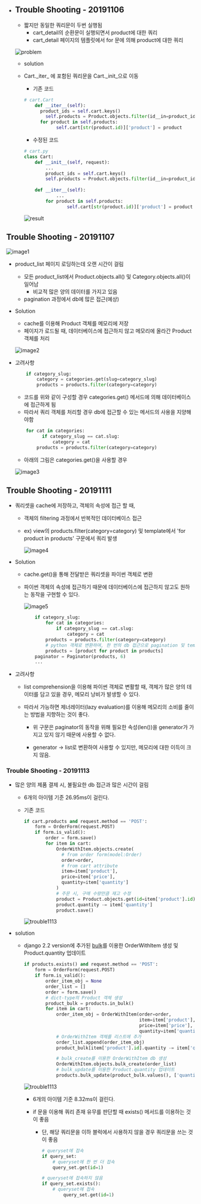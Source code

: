 - ## Trouble Shooting - 20191106

  - 짧지만 동일한 쿼리문이 두번 실행됨 
    - cart_detail의 순환문이 실행되면서 product에 대한 쿼리
    - cart_detail 페이지의 템플릿에서 for 문에 의해 product에 대한 쿼리
  
  ![problem](/README_Folder/image/problem.png)

  - solution
  
  - Cart.\_iter_ 에 포함된 쿼리문을 Cart.\_init_으로 이동
  
    - 기존 코드
  
    ```python
    # cart.Cart
        def __iter__(self):
          product_ids = self.cart.keys()
            self.products = Product.objects.filter(id__in=product_ids)
          for product in self.products:
                self.cart[str(product.id)]['product'] = product
    ```
    
    - 수정된 코드
    
    
    ``` python
    # cart.py
    class Cart:
        def __init__(self, request):
            ...
            product_ids = self.cart.keys()
            self.products = Product.objects.filter(id__in=product_ids)
        
        def __iter__(self):
        		...
      		for product in self.products:
            		self.cart[str(product.id)]['product'] = product
    ```
    
    ![result](/README_Folder/image/result.png)
  



## Trouble Shooting - 20191107

![image1](/README_Folder/image/trouble1107_1.png)

- product_list 페이지 로딩하는데 오랜 시간이 걸림

  - 모든 product_list에서 Product.objects.all() 및 Category.objects.all()이 일어남 
    - 비교적 많은 양의 데이터를 가지고 있음
  - pagination 과정에서 db에 많은 접근(예상)

  

- Solution

  - cache를 이용해 Product 객체를 메모리에 저장
  - 페이지가 로드될 때, 데이터베이스에 접근하지 않고 메모리에 올라간 Product 객체를 처리

  ![image2](/README_Folder/image/trouble1107_2.png)



- 고려사항

  ```python
      if category_slug:
          category = categories.get(slug=category_slug)
          products = products.filter(category=category)
  ```

  - 코드를 위와 같이 구성할 경우 categories.get() 메서드에 의해 데이터베이스에 접근하게 됨
  - 따라서 쿼리 객체를 처리할 경우 db에 접근할 수 있는 메서드의 사용을 지양해야함

  ```python
      for cat in categories:
        	if category_slug == cat.slug:
          		category = cat
          products = products.filter(category=category)
  ```

  - 아래의 그림은 categories.get()을 사용할 경우

  ![image3](/README_Folder/image/trouble1107_3.png)



## Trouble Shooting - 20191111

- 쿼리셋을 cache에 저장하고, 객체의 속성에 접근 할 때,

  - 객체의 filtering 과정에서 반복적인 데이터베이스 접근

  - ex) view의 products.filter(category=category) 및 template에서 'for product in products' 구문에서 쿼리 발생

    ![image4](/README_Folder/image/trouble1111_1.png)

- Solution

  - cache.get()을 통해 전달받은 쿼리셋을 파이썬 객체로 변환

  - 파이썬 객체의 속성에 접근하기 때문에 데이터베이스에 접근하지 않고도 원하는 동작을 구현할 수 있다.

    ![image5](/README_Folder/image/trouble1111_2.png)

    ```python
        if category_slug:
            for cat in categories:
                if category_slug == cat.slug:
                    category = cat
            products = products.filter(category=category)
            # python 객체로 변환하여, 한 번의 db 접근으로 pagination 및 template에서 사용
            products = [product for product in products]
        paginator = Paginator(products, 6)
        ...
    ```

    

- 고려사항

  - list comprehension을 이용해 파이썬 객체로 변활할 때, 객체가 많은 양의 데이터를 담고 있을 경우, 메모리 낭비가 발생할 수 있다.

  - 따라서 가능하면 제너레이터(lazy evaluation)를 이용해 메모리의 소비를 줄이는 방법을 지향하는 것이 좋다.

    - 위 구문은 paginator의 동작을 위해 필요한 속성(len())을 generator가 가지고 있지 않기 때문에 사용할 수 없다.

    - generator -> list로 변환하여 사용할 수 있지만, 메모리에 대한 이득이 크지 않음.



### Trouble Shooting - 20191113

- 많은 양의 제품 결제 시, 불필요한 db 접근과 많은 시간이 걸림

  - 6개의 아이템 기준 26.95ms이 걸린다.

  - 기존 코드

    ```python
    if cart.products and request.method == 'POST':
        form = OrderForm(request.POST)				
        if form.is_valid():
            order = form.save()
            for item in cart:
                OrderWithItem.objects.create(
                  # from order form(model:Order)
                  order=order,
                  # from cart attribute
                  item=item['product'],
                  price=item['price'],
                  quantity=item['quantity']
                )
                # 주문 시, 구매 수량만큼 재고 수정
                product = Product.objects.get(id=item['product'].id)
                product.quantity -= item['quantity']
                product.save()
    ```

    ![trouble1113](/README_Folder/image/trouble1113_1.png)

- solution

  - django 2.2 version에 추가된 [bulk](https://docs.djangoproject.com/en/2.2/ref/models/querysets/#bulk-update)를 이용한 OrderWithItem 생성 및 Product.quantity 업데이트

    ```python
    if products.exists() and request.method == 'POST':
        form = OrderForm(request.POST)
        if form.is_valid():
            order_item_obj = None
            order_list = []
            order = form.save()
            # dict-type의 Product 객체 생성
            product_bulk = products.in_bulk()
            for item in cart:
                order_item_obj = OrderWithItem(order=order,
                                               item=item['product'],
                                               price=item['price'],
                                               quantity=item['quantity'])
                # OrderWithItem 객체를 리스트에 추가
                order_list.append(order_item_obj)
                product_bulk[item['product'].id].quantity -= item['quantity']
    
                # bulk_create를 이용한 OrderWithItem db 생성
                OrderWithItem.objects.bulk_create(order_list)
                # bulk_update를 이용한 Product.quantity 업데이트
                products.bulk_update(product_bulk.values(), ['quantity'])
    ```

    ![trouble1113](/README_Folder/image/trouble1113_2.png)

    - 6개의 아이템 기준 8.32ms이 걸린다.

    - if 문을 이용해 쿼리 존재 유무를 판단할 때 exists() 메서드를 이용하는 것이 좋음

      - 단, 해당 쿼리문을 이하 블럭에서 사용하지 않을 경우 쿼리문을 쓰는 것이 좋음

        ```python
        # queryset에 접속
        if query_set:
          	# queryset에 한 번 더 접속
          	query_set.get(id=1)
        
        # queryset에 접속하지 않음
        if query_set.exists():
          	# queryset에 접속
                query_set.get(id=1)
        ```

      
